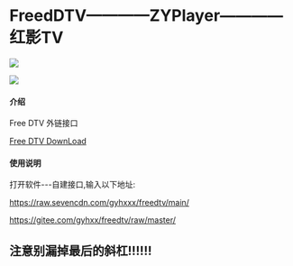 # FreedDTV————ZYPlayer————红影TV
![](https://gitee.com/gyhxx/pic/raw/master/freedtv/1.png "")

![](https://gitee.com/gyhxx/pic/raw/master/freedtv/2.png "")
#### 介绍
Free DTV 外链接口

[Free DTV DownLoad](https://www.lanzoui.com/b025mpw7e)

#### 使用说明
打开软件---自建接口,输入以下地址:


https://raw.sevencdn.com/gyhxxx/freedtv/main/


https://gitee.com/gyhxx/freedtv/raw/master/

## 注意别漏掉最后的斜杠!!!!!!
